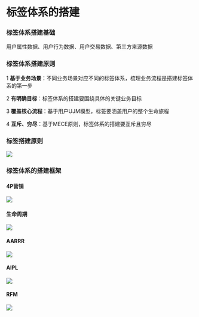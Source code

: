 # 标签体系的搭建

### 标签体系搭建基础

用户属性数据、用户行为数据、用户交易数据、第三方来源数据

### 标签体系搭建原则

1  **基于业务场景**：不同业务场景对应不同的标签体系，梳理业务流程是搭建标签体系的第一步

2 **有明确目标**：标签体系的搭建要围绕具体的关键业务目标

3 **覆盖核心流程**：基于用户UJM模型，标签要涵盖用户的整个生命旅程

4 **互斥、穷尽**：基于MECE原则，标签体系的搭建要互斥且穷尽

### 标签搭建原则

![](https://gitee.com/sanjinfat/tupian/raw/master/img/%E5%9B%BE%E7%89%874.png)

### 标签体系的搭建框架

#### **4P营销**

![](https://gitee.com/sanjinfat/tupian/raw/master/img/%E6%A0%87%E7%AD%BE%E4%BD%93%E7%B3%BB%E6%90%AD%E5%BB%BA10.30.png)

#### **生命周期**

![](https://gitee.com/sanjinfat/tupian/raw/master/img/%E5%9B%BE%E7%89%875.png)

#### **AARRR**

![](https://gitee.com/sanjinfat/tupian/raw/master/img/%E5%9B%BE%E7%89%876.png)

#### **AIPL**

![](https://gitee.com/sanjinfat/tupian/raw/master/img/%E5%9B%BE%E7%89%877.png)

#### **RFM**

![](https://gitee.com/sanjinfat/tupian/raw/master/img/%E5%9B%BE%E7%89%878.png)
